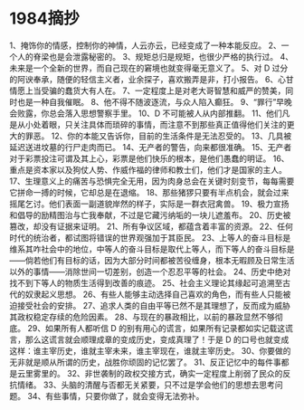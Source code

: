 # 1984摘抄
1、掩饰你的情感，控制你的神情，人云亦云，已经变成了一种本能反应。
2、一个人的脊梁也是会泄露秘密的。
3、规矩总归是规矩，也很少严格的执行过。
4、未来是一个全新的世界，而自己现在的窘境也就变得毫无意义了。
5、对 D 过分的阿谀奉承，随便的轻信主义者，业余探子，喜欢搬弄是非，打小报告。
6、心甘情愿上当受骗的蠢货大有人在。
7、一定程度上是对老大哥智慧和威严的赞美，同时也是一种自我催眠。
8、他不得不随波逐流，与众人陷入癫狂。
9、“罪行”早晚会败露，你总会落入思想警察手里。
10、D 不可能被人从内部推翻。
11、他们凡是从小处着眼，只关注具体而琐碎的事情，而注意不到那些真正值得他们关注的更大的罪恶。
12、你的本能又告诉你，目前的生活条件是无法忍受的。
13、几具被延迟送进坟墓的行尸走肉而已。
14、无产者的警告，向来都很准确。
15、无产者对于彩票投注可谓及其上心，彩票是他们快乐的根本，是他们愚蠢的明证。
16、重点是资本家以及狗仗人势、作威作福的律师和教士们，他们才是国家的主人。
17、生理意义上的痛苦与恐惧完全无用，因为肉身总会在关键时刻变节，每每需要它拼命一搏的时候，它却总是在退缩。
18、那些猪猡只要有半点机会，就会过来摇尾乞讨。他们表面一副道貌岸然的样子，实际是一群衣冠禽兽。
19、极力宣扬和倡导的励精图治与亡我奉献，不过是它藏污纳垢的一块儿遮羞布。
20、历史被篡改，却没有证据来证明。
21、所有争议区域，都蕴含着丰富的资源。
22、任何时代的统治者，都试图将错误的世界观强加于其臣民。
23、上等人的奋斗目标是维系其咋社会中的地位，中等人的奋斗目标是取代上等人，而下等人的奋斗目标是——倘若他们有目标的话，因为大部分时间都被苦役缠身，根本无暇顾及日常生活以外的事情——消除世间一切差别，创造一个忍忍平等的社会。
24、历史中绝对找不到下等人的物质生活得到改善的痕迹。
25、社会主义理论其缘起可追溯至古代的奴隶起义思想。
26、有些人能够主动选择自己喜欢的角色，而有些人只能被迫接受社会的安排。
27、追求人类的自由平等已然不是其理想了，反而成为威胁其政权稳定存续的危险因素。
28、与现在的暴政相比，以前的暴政显然不够彻底。
29、如果所有人都听信 D 的别有用心的谎言，如果所有记录都如实记载这谎言，那么这谎言就会顺理成章的变成历史，变成真理了！于是 D 的口号也就变成这样：谁主宰历史，谁就主宰未来，谁主宰现在，谁就主宰历史。
30、你要做的无非就是顺从所谓的历史，战胜你顽固的记忆罢了。
31、反正记忆中的每件事都是云里雾里的。
32、非世袭制的政权交接方式，确实一定程度上削弱了民众的反抗情绪。
33、头脑的清醒与否都无关紧要，只不过是学会他们的思想去思考问题。
34、有些事情，只要你做了，就会变得无法弥补。
